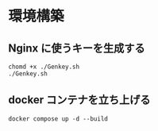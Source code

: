 # 環境構築

## Nginx に使うキーを生成する
```
chomd +x ./Genkey.sh
./Genkey.sh
```

## docker コンテナを立ち上げる
```
docker compose up -d --build
```